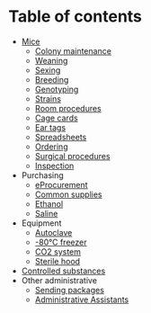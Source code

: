 # Table of contents

* [Mice](mouses/README.md)
  * [Colony maintenance](mouses/colony-maintenance.md)
  * [Weaning](mouses/mouse-weaning.md)
  * [Sexing](mouses/sexing.md)
  * [Breeding](mouses/mouse-breeding.md)
  * [Genotyping](mouses/genotyping.md)
  * [Strains](mouses/mouse-strains.md)
  * [Room procedures](mouses/room-procedures.md)
  * [Cage cards](mouses/cage-cards.md)
  * [Ear tags](mouses/ear-tags.md)
  * [Spreadsheets](mouses/spreadsheets.md)
  * [Ordering](mouses/mouse-ordering.md)
  * [Surgical procedures](mouses/procedures.md)
  * [Inspection](mouses/inspection.md)
* Purchasing
  * [eProcurement](eprocurement.md)
  * [Common supplies](common-supplies.md)
  * [Ethanol](ethanol.md)
  * [Saline](buying-saline.md)
* Equipment
  * [Autoclave](autoclave.md)
  * [-80°C freezer](minus-80.md)
  * [CO2 system](co-2-system.md)
  * [Sterile hood](sterile-hood.md)
* [Controlled substances](controlled-substances.md)
* Other administrative
  * [Sending packages](package-sending.md)
  * [Administrative Assistants](admin-asst.md)
